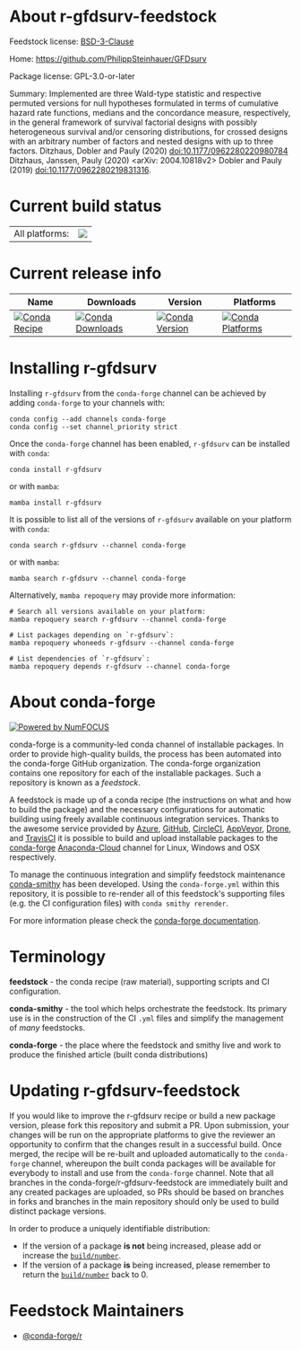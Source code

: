 About r-gfdsurv-feedstock
=========================

Feedstock license: [BSD-3-Clause](https://github.com/conda-forge/r-gfdsurv-feedstock/blob/main/LICENSE.txt)

Home: https://github.com/PhilippSteinhauer/GFDsurv

Package license: GPL-3.0-or-later

Summary: Implemented are three Wald-type statistic and respective permuted versions for null hypotheses formulated in terms of cumulative hazard rate functions, medians and the concordance measure, respectively, in the general framework of survival factorial designs with possibly heterogeneous survival and/or censoring distributions, for crossed designs with an arbitrary number of factors and nested designs with up to three factors. Ditzhaus, Dobler and Pauly (2020) <doi:10.1177/0962280220980784> Ditzhaus, Janssen, Pauly (2020) <arXiv: 2004.10818v2> Dobler and Pauly (2019) <doi:10.1177/0962280219831316>.

Current build status
====================


<table><tr><td>All platforms:</td>
    <td>
      <a href="https://dev.azure.com/conda-forge/feedstock-builds/_build/latest?definitionId=14455&branchName=main">
        <img src="https://dev.azure.com/conda-forge/feedstock-builds/_apis/build/status/r-gfdsurv-feedstock?branchName=main">
      </a>
    </td>
  </tr>
</table>

Current release info
====================

| Name | Downloads | Version | Platforms |
| --- | --- | --- | --- |
| [![Conda Recipe](https://img.shields.io/badge/recipe-r--gfdsurv-green.svg)](https://anaconda.org/conda-forge/r-gfdsurv) | [![Conda Downloads](https://img.shields.io/conda/dn/conda-forge/r-gfdsurv.svg)](https://anaconda.org/conda-forge/r-gfdsurv) | [![Conda Version](https://img.shields.io/conda/vn/conda-forge/r-gfdsurv.svg)](https://anaconda.org/conda-forge/r-gfdsurv) | [![Conda Platforms](https://img.shields.io/conda/pn/conda-forge/r-gfdsurv.svg)](https://anaconda.org/conda-forge/r-gfdsurv) |

Installing r-gfdsurv
====================

Installing `r-gfdsurv` from the `conda-forge` channel can be achieved by adding `conda-forge` to your channels with:

```
conda config --add channels conda-forge
conda config --set channel_priority strict
```

Once the `conda-forge` channel has been enabled, `r-gfdsurv` can be installed with `conda`:

```
conda install r-gfdsurv
```

or with `mamba`:

```
mamba install r-gfdsurv
```

It is possible to list all of the versions of `r-gfdsurv` available on your platform with `conda`:

```
conda search r-gfdsurv --channel conda-forge
```

or with `mamba`:

```
mamba search r-gfdsurv --channel conda-forge
```

Alternatively, `mamba repoquery` may provide more information:

```
# Search all versions available on your platform:
mamba repoquery search r-gfdsurv --channel conda-forge

# List packages depending on `r-gfdsurv`:
mamba repoquery whoneeds r-gfdsurv --channel conda-forge

# List dependencies of `r-gfdsurv`:
mamba repoquery depends r-gfdsurv --channel conda-forge
```


About conda-forge
=================

[![Powered by
NumFOCUS](https://img.shields.io/badge/powered%20by-NumFOCUS-orange.svg?style=flat&colorA=E1523D&colorB=007D8A)](https://numfocus.org)

conda-forge is a community-led conda channel of installable packages.
In order to provide high-quality builds, the process has been automated into the
conda-forge GitHub organization. The conda-forge organization contains one repository
for each of the installable packages. Such a repository is known as a *feedstock*.

A feedstock is made up of a conda recipe (the instructions on what and how to build
the package) and the necessary configurations for automatic building using freely
available continuous integration services. Thanks to the awesome service provided by
[Azure](https://azure.microsoft.com/en-us/services/devops/), [GitHub](https://github.com/),
[CircleCI](https://circleci.com/), [AppVeyor](https://www.appveyor.com/),
[Drone](https://cloud.drone.io/welcome), and [TravisCI](https://travis-ci.com/)
it is possible to build and upload installable packages to the
[conda-forge](https://anaconda.org/conda-forge) [Anaconda-Cloud](https://anaconda.org/)
channel for Linux, Windows and OSX respectively.

To manage the continuous integration and simplify feedstock maintenance
[conda-smithy](https://github.com/conda-forge/conda-smithy) has been developed.
Using the ``conda-forge.yml`` within this repository, it is possible to re-render all of
this feedstock's supporting files (e.g. the CI configuration files) with ``conda smithy rerender``.

For more information please check the [conda-forge documentation](https://conda-forge.org/docs/).

Terminology
===========

**feedstock** - the conda recipe (raw material), supporting scripts and CI configuration.

**conda-smithy** - the tool which helps orchestrate the feedstock.
                   Its primary use is in the construction of the CI ``.yml`` files
                   and simplify the management of *many* feedstocks.

**conda-forge** - the place where the feedstock and smithy live and work to
                  produce the finished article (built conda distributions)


Updating r-gfdsurv-feedstock
============================

If you would like to improve the r-gfdsurv recipe or build a new
package version, please fork this repository and submit a PR. Upon submission,
your changes will be run on the appropriate platforms to give the reviewer an
opportunity to confirm that the changes result in a successful build. Once
merged, the recipe will be re-built and uploaded automatically to the
`conda-forge` channel, whereupon the built conda packages will be available for
everybody to install and use from the `conda-forge` channel.
Note that all branches in the conda-forge/r-gfdsurv-feedstock are
immediately built and any created packages are uploaded, so PRs should be based
on branches in forks and branches in the main repository should only be used to
build distinct package versions.

In order to produce a uniquely identifiable distribution:
 * If the version of a package **is not** being increased, please add or increase
   the [``build/number``](https://docs.conda.io/projects/conda-build/en/latest/resources/define-metadata.html#build-number-and-string).
 * If the version of a package **is** being increased, please remember to return
   the [``build/number``](https://docs.conda.io/projects/conda-build/en/latest/resources/define-metadata.html#build-number-and-string)
   back to 0.

Feedstock Maintainers
=====================

* [@conda-forge/r](https://github.com/conda-forge/r/)

